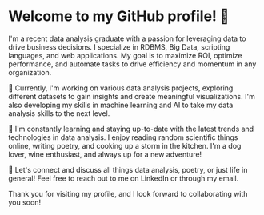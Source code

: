 <h1>Welcome to my GitHub profile! 👋</h1>

I'm a recent data analysis graduate with a passion for leveraging data to drive business decisions. I specialize in RDBMS, Big Data, scripting languages, and web applications. My goal is to maximize ROI, optimize performance, and automate tasks to drive efficiency and momentum in any organization.

🔭 Currently, I'm working on various data analysis projects, exploring different datasets to gain insights and create meaningful visualizations. I'm also developing my skills in machine learning and AI to take my data analysis skills to the next level.

🌱 I'm constantly learning and staying up-to-date with the latest trends and technologies in data analysis. I enjoy reading random scientific things online, writing poetry, and cooking up a storm in the kitchen. I'm a dog lover, wine enthusiast, and always up for a new adventure!

💬 Let's connect and discuss all things data analysis, poetry, or just life in general! Feel free to reach out to me on LinkedIn or through my email.

Thank you for visiting my profile, and I look forward to collaborating with you soon!

<!--<h1>Skills</h1>
<a href="https://developer.mozilla.org/en-US/docs/Web/CSS"> <img style="height:50px; width:50px" src = "https://github.com/Harini2611/Images/blob/main/CSS.webp"> </a>
<a href="[https://developer.mozilla.org/en-US/docs/Web/CSS](https://support.microsoft.com/en-us/excel)"> <img style="height:50px; width:50px" src = "https://github.com/Harini2611/Images/blob/main/Excel.png"> </a>-->
